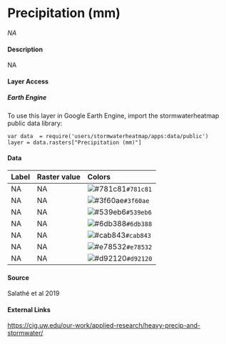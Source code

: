 Precipitation (mm)
================

*NA*

#### Description

NA

#### Layer Access

##### Earth Engine

To use this layer in Google Earth Engine, import the stormwaterheatmap
public data library:

    var data  = require('users/stormwaterheatmap/apps:data/public')
    layer = data.rasters["Precipitation (mm)"]

#### Data

| Label | Raster value | Colors                                                                    |
|:------|:-------------|:--------------------------------------------------------------------------|
| NA    | NA           | ![\#781c81](https://via.placeholder.com/15/781c81/000000?text=+)`#781c81` |
| NA    | NA           | ![\#3f60ae](https://via.placeholder.com/15/3f60ae/000000?text=+)`#3f60ae` |
| NA    | NA           | ![\#539eb6](https://via.placeholder.com/15/539eb6/000000?text=+)`#539eb6` |
| NA    | NA           | ![\#6db388](https://via.placeholder.com/15/6db388/000000?text=+)`#6db388` |
| NA    | NA           | ![\#cab843](https://via.placeholder.com/15/cab843/000000?text=+)`#cab843` |
| NA    | NA           | ![\#e78532](https://via.placeholder.com/15/e78532/000000?text=+)`#e78532` |
| NA    | NA           | ![\#d92120](https://via.placeholder.com/15/d92120/000000?text=+)`#d92120` |

#### Source

Salathé et al 2019

#### External Links

<a>https://cig.uw.edu/our-work/applied-research/heavy-precip-and-stormwater/</a>
